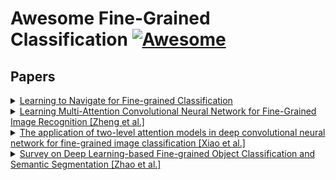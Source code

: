 

# Awesome Fine-Grained Classification [![Awesome](https://cdn.rawgit.com/sindresorhus/awesome/d7305f38d29fed78fa85652e3a63e154dd8e8829/media/badge.svg)](https://github.com/sindresorhus/awesome)

## Papers
<details>
<summary>
 <a href="https://arxiv.org/abs/1809.00287">Learning to Navigate for Fine-grained Classification</a> 
</summary>
Summarize the paper here ...</details>

<details>
<summary>
 <a href="https://bit.ly/2Jqf7kg">Learning Multi-Attention Convolutional Neural Network for Fine-Grained Image Recognition [Zheng et al.] </a> 
</summary>
Summarize the paper here ...
</details>

<details>
<summary>
 <a href="http://openaccess.thecvf.com/content_cvpr_2015/papers/Xiao_The_Application_of_2015_CVPR_paper.pdf">The application of two-level attention models in deep convolutional neural network for fine-grained image classification [Xiao et al.] </a> 
</summary>
Summarize the paper here ...
</details>

<details>
<summary>
 <a href="https://link.springer.com/content/pdf/10.1007/s11633-017-1053-3.pdf">Survey on Deep Learning-based Fine-grained Object Classification and Semantic Segmentation [Zhao et al.]  </a> 
</summary>
Summarize the paper here ...
</details>

